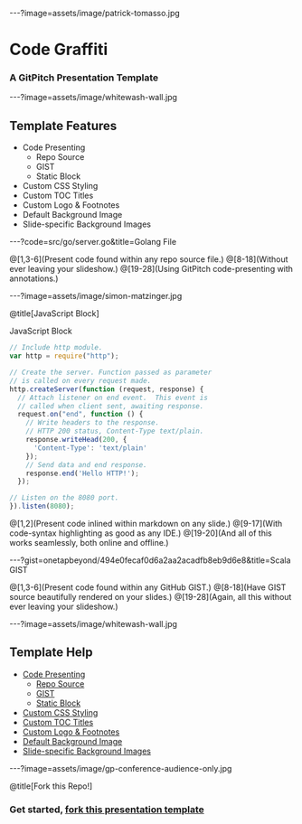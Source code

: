 ---?image=assets/image/patrick-tomasso.jpg

# Code Graffiti

### A GitPitch Presentation Template

---?image=assets/image/whitewash-wall.jpg

## Template Features

- Code Presenting
  + Repo Source
  + GIST
  + Static Block
- Custom CSS Styling
- Custom TOC Titles
- Custom Logo & Footnotes
- Default Background Image
- Slide-specific Background Images

---?code=src/go/server.go&title=Golang File

@[1,3-6](Present code found within any repo source file.)
@[8-18](Without ever leaving your slideshow.)
@[19-28](Using GitPitch code-presenting with annotations.)

---?image=assets/image/simon-matzinger.jpg

@title[JavaScript Block]

<p><span class="slide-title">JavaScript Block</span></p>

```javascript
// Include http module.
var http = require("http");

// Create the server. Function passed as parameter
// is called on every request made.
http.createServer(function (request, response) {
  // Attach listener on end event.  This event is
  // called when client sent, awaiting response.
  request.on("end", function () {
    // Write headers to the response.
    // HTTP 200 status, Content-Type text/plain.
    response.writeHead(200, {
      'Content-Type': 'text/plain'
    });
    // Send data and end response.
    response.end('Hello HTTP!');
  });

// Listen on the 8080 port.
}).listen(8080);
```

@[1,2](Present code inlined within markdown on any slide.)
@[9-17](With code-syntax highlighting as good as any IDE.)
@[19-20](And all of this works seamlessly, both online and offline.)

---?gist=onetapbeyond/494e0fecaf0d6a2aa2acadfb8eb9d6e8&title=Scala GIST

@[1,3-6](Present code found within any GitHub GIST.)
@[8-18](Have GIST source beautifully rendered on your slides.)
@[19-28](Again, all this without ever leaving your slideshow.)


---?image=assets/image/whitewash-wall.jpg

## Template Help

- [Code Presenting](https://github.com/gitpitch/gitpitch/wiki/Code-Presenting)
  + [Repo Source](https://github.com/gitpitch/gitpitch/wiki/Code-Delimiter-Slides)
  + [GIST](https://github.com/gitpitch/gitpitch/wiki/GIST-Slides)
  + [Static Block](https://github.com/gitpitch/gitpitch/wiki/Code-Slides)
- [Custom CSS Styling](https://github.com/gitpitch/gitpitch/wiki/Slideshow-Custom-CSS)
- [Custom TOC Titles](https://github.com/gitpitch/gitpitch/wiki/Table-of-Contents)
- [Custom Logo & Footnotes](https://github.com/gitpitch/gitpitch/wiki/Footnote-Setting)
- [Default Background Image](https://github.com/gitpitch/gitpitch/wiki/Background-Setting)
- [Slide-specific Background Images](https://github.com/gitpitch/gitpitch/wiki/Image-Slides#background)

---?image=assets/image/gp-conference-audience-only.jpg

@title[Fork this Repo!]

### Get started, <a target="_blank" href="https://github.com/gitpitch/template-code-graffiti-brick">fork this presentation template <i class="fa fa-external-link" style="margin-left: 10px" aria-hidden="true"></i></a>

